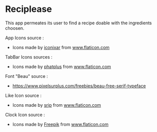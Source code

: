 # Reciplease

This app permeates its user to find a recipe doable with the ingredients choosen.

App Icons source : 
- Icons made by <a href="https://www.flaticon.com/authors/iconixar" title="iconixar">iconixar</a> from <a href="https://www.flaticon.com/" title="Flaticon"> www.flaticon.com</a>

TabBar Icons sources : 
- Icons made by <a href="https://www.flaticon.com/free-icon/zoom_1088161" title="phatplus">phatplus</a> from <a href="https://www.flaticon.com/" title="Flaticon"> www.flaticon.com</a>

Font "Beau" source :
- https://www.pixelsurplus.com/freebies/beau-free-serif-typeface

Like Icon source :
- Icons made by <a href="https://www.flaticon.com/authors/srip" title="srip">srip</a> from <a href="https://www.flaticon.com/" title="Flaticon"> www.flaticon.com</a>

Clock Icon source :
- Icons made by <a href="https://www.flaticon.com/authors/freepik" title="Freepik">Freepik</a> from <a href="https://www.flaticon.com/" title="Flaticon"> www.flaticon.com</a>
